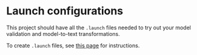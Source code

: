 # Launch configurations

This project should have all the `.launch` files needed to try out your model validation and model-to-text transformations.

To create `.launch` files, see [this page](https://eclipse.dev/epsilon/doc/articles/minimal-examples/#epsilon-launch-configurations) for instructions.